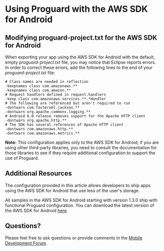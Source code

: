 # Using Proguard with the AWS SDK for Android

## Modifying proguard-project.txt for the AWS SDK for Android

When exporting your app using the AWS SDK for Android with the default, empty _proguard-project.txt_ file, you may notice that Eclipse reports errors. In order to correct these errors, add the following lines to the end of your _proguard-project.txt_ file:

```
# Class names are needed in reflection
-keepnames class com.amazonaws.**
-keepnames class com.amazon.**
# Request handlers defined in request.handlers
-keep class com.amazonaws.services.**.*Handler
# The following are referenced but aren't required to run
-dontwarn com.fasterxml.jackson.**
-dontwarn org.apache.commons.logging.**
# Android 6.0 release removes support for the Apache HTTP client
-dontwarn org.apache.http.**
# The SDK has several references of Apache HTTP client
-dontwarn com.amazonaws.http.**
-dontwarn com.amazonaws.metrics.**
```

**Note:** This configuration applies only to the AWS SDK for Android; if you are using other third-party libraries, you need to consult the documentation for those libraries to see if they require additional configuration to support the use of Proguard.

## Additional Resources

The configuration provided in this article allows developers to ship apps using the AWS SDK for Android that use less of the user's storage.

All samples in the AWS SDK for Android starting with version 1.3.0 ship with functional Proguard configuration. You can download the latest version of the AWS SDK for Android [here](http://aws.amazon.com/sdkforandroid).

## Questions?

Please feel free to ask questions or provide comments in the [Mobile Development Forum](https://forums.aws.amazon.com/forum.jspa?forumID=88).
